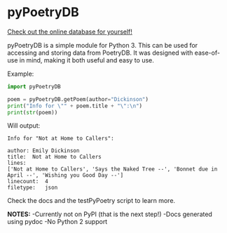 # pyPoetryDB

[Check out the online database for yourself!](http://poetrydb.org/index.html)

pyPoetryDB is a simple module for Python 3.
This can be used for accessing and storing data from PoetryDB.
It was designed with ease-of-use in mind, making it both useful and easy to use.

Example:

```python
import pyPoetryDB

poem = pyPoetryDB.getPoem(author="Dickinson")
print("Info for \"" + poem.title + "\":\n")
print(str(poem))
```
Will output:

```
Info for "Not at Home to Callers":

author:	Emily Dickinson
title:	Not at Home to Callers
lines:
['Not at Home to Callers', 'Says the Naked Tree --', 'Bonnet due in April --', 'Wishing you Good Day --']
linecount:	4
filetype:	json

```

Check the docs and the testPyPoetry script to learn more.

**NOTES:**
	-Currently not on PyPI (that is the next step!)
	-Docs generated using pydoc
	-No Python 2 support